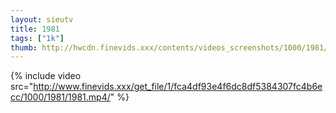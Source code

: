 ```yaml
--- 
layout: sieutv
title: 1981
tags: ["1k"]
thumb: http://hwcdn.finevids.xxx/contents/videos_screenshots/1000/1981/preview.mp4.jpg
---
```

{% include video src="http://www.finevids.xxx/get_file/1/fca4df93e4f6dc8df5384307fc4b6ecc/1000/1981/1981.mp4/" %} 
